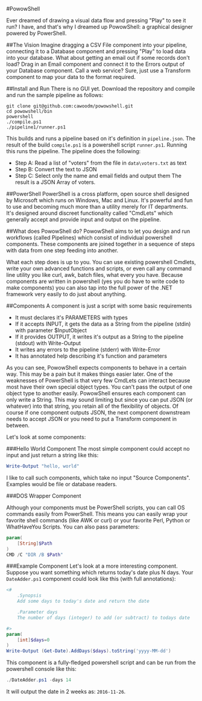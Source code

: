 #PowowShell

Ever dreamed of drawing a visual data flow and pressing "Play" to see it run?
I have, and that's why I dreamed up PowowShell: a graphical designer powered
by PowerShell.

##The Vision
Imagine dragging a CSV File component into your pipeline, connecting it to a 
Database component and pressing "Play" to load data into your database. What
about getting an email out if some records don't load? Drag in an Email component
and connect it to the Errors output of your Database component. Call a web service?
Sure, just use a Transform component to map your data to the format required.

##Install and Run
There is no GUI yet. Download the repository and compile and run the sample pipeline as follows:
```
git clone git@github.com:cawoodm/powowshell.git
cd powowshell/bin
powershell
./compile.ps1
./pipeline1/runner.ps1
```

This builds and runs a pipeline based on it's definition in `pipeline.json`.
The result of the build `compile.ps1` is a powershell script `runner.ps1`. Running this runs the pipeline.
The pipeline does the following:
* Step A: Read a list of "voters" from the file in `data\voters.txt` as text
* Step B: Convert the text to JSON
* Step C: Select only the name and email fields and output them
  The result is a JSON Array of voters.

##PowerShell
PowerShell is a cross platform, open source shell designed by Microsoft which
runs on Windows, Mac and Linux. It's powerful and fun to use and becoming much
more than a utility merely for IT departments. It's designed around discreet
functionality called "CmdLets" which generally accept and provide input and 
output on the pipeline.

##What does PowowShell do?
PowowShell aims to let you design and run workflows (called Pipelines) which
consist of individual powershell components. These components are joined together
in a sequence of steps with data from one step feeding into another.

What each step does is up to you. You can use existing powershell Cmdlets, write
your own advanced functions and scripts, or even call any command line utility
you like curl, awk, batch files, what every you have. Because components are written
in powershell (yes you do have to write code to make components) you can also tap into
the full power of the .NET framework very easily to do just about anything.

##Components
A component is just a script with some basic requirements
* It must declares it's PARAMETERS with types
* If it accepts INPUT, it gets the data as a String from the pipeline (stdin) with parameter $InputObject
* If it provides OUTPUT, it writes it's output as a String to the pipeline (stdout) with Write-Output
* It writes any errors to the pipeline (stderr) with Write-Error
* It has annotated help describing it's function and parameters

As you can see, PowowShell expects components to behave in a certain way. This may be a pain but it makes things easier later. One of the weaknesses of PowerShell is that very few CmdLets can interact because most have their own special object types. You can't pass the output of one object type to another easily. PowowShell ensures each component can only write a String. This may sound limiting but since you can put JSON (or whatever) into that string, you retain all of the flexibility of objects. Of course if one component outputs JSON, the next component downstream needs to accept JSON or you need to put a Transform component in between.

Let's look at some components:

###Hello World Component
The most simple component could accept no input and just return a string like this:
```powershell
Write-Output "hello, world"
```

I like to call such components, which take no input "Source Components". Examples would be file or database readers.

###DOS Wrapper Component

Although your components must be PowerShell scripts, you can call OS commands easily from PowerShell. This means you can easily wrap your favorite shell commands (like AWK or curl) or your favorite Perl, Python or WhatHaveYou Scripts. You can also pass parameters:
```powershell
param(
    [String]$Path
)
CMD /C "DIR /B $Path"
```

###Example Component
Let's look at a more interesting component. Suppose you want something which returns today's date plus N days. Your `DateAdder.ps1` component could look
like this (with full annotations):
```powershell
<#
    .Synopsis
    Add some days to today's date and return the date

    .Parameter days
    The number of days (integer) to add (or subtract) to todays date

#>
param(
    [int]$days=0
)
Write-Output (Get-Date).AddDays($days).toString('yyyy-MM-dd')
```

This component is a fully-fledged powershell script and can be run from the powershell console like this:
```powershell
./DateAdder.ps1 -days 14
```
It will output the date in 2 weeks as: `2016-11-26`.